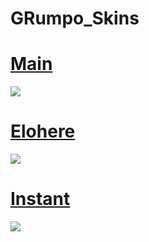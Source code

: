 # GRumpo_Skins

# [Main](https://grumpo.s-ul.eu/ZnnGZCEI) 
![](https://osu.ppy.sh/ss/16210237/9c7c)

# [Elohere](https://mizaru.s-ul.eu/TNinjFkw) 
![](https://osu.ppy.sh/ss/11775775)

# [Instant](https://mega.nz/file/RDgSgQhb#IgIQOoVFT_abhiAzmR8qEFQ-E-Y4vmiAxFmHuxfV83o)
![](https://osu.ppy.sh/ss/15975010/428c)
